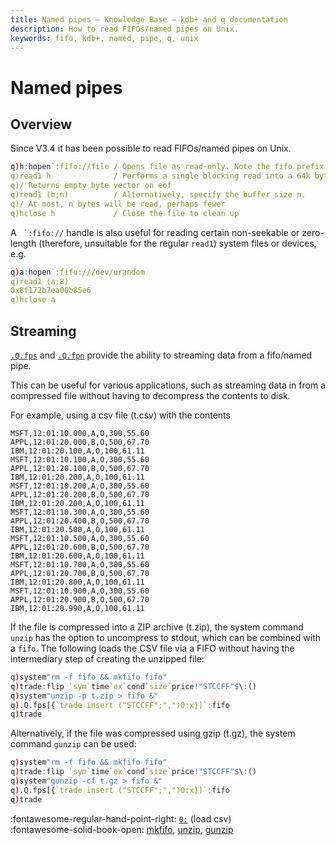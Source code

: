 ```yaml
---
title: Named pipes – Knowledge Base – kdb+ and q documentation
description: How to read FIFOs/named pipes on Unix.
keywords: fifo, kdb+, named, pipe, q, unix
---
```

# Named pipes

## Overview

Since V3.4 it has been possible to read FIFOs/named pipes on Unix.

```q
q)h:hopen`:fifo://file / Opens file as read-only. Note the fifo prefix
q)read1 h              / Performs a single blocking read into a 64k byte buffer. 
q)/ Returns empty byte vector on eof
q)read1 (h;n)          / Alternatively, specify the buffer size n. 
q)/ At most, n bytes will be read, perhaps fewer
q)hclose h             / Close the file to clean up
```

A `` `:fifo://`` handle is also useful for reading certain non-seekable or zero-length (therefore, unsuitable for the regular `read1`) system files or devices, e.g.

```q
q)a:hopen`:fifo:///dev/urandom
q)read1 (a;8)
0x8f172b7ea00b85e6
q)hclose a
```

## Streaming

[`.Q.fps`](../ref/dotq.md#fps-pipe-streaming) and [`.Q.fpn`](../ref/dotq.md#fpn-pipe-streaming) provide the ability to streaming data from a fifo/named pipe.

This can be useful for various applications, such as streaming data in from a compressed file without having to decompress the contents to disk.

For example, using a csv file (t.csv) with the contents
```csv
MSFT,12:01:10.000,A,O,300,55.60
APPL,12:01:20.000,B,O,500,67.70
IBM,12:01:20.100,A,O,100,61.11
MSFT,12:01:10.100,A,O,300,55.60
APPL,12:01:20.100,B,O,500,67.70
IBM,12:01:20.200,A,O,100,61.11
MSFT,12:01:10.200,A,O,300,55.60
APPL,12:01:20.200,B,O,500,67.70
IBM,12:01:20.200,A,O,100,61.11
MSFT,12:01:10.300,A,O,300,55.60
APPL,12:01:20.400,B,O,500,67.70
IBM,12:01:20.500,A,O,100,61.11
MSFT,12:01:10.500,A,O,300,55.60
APPL,12:01:20.600,B,O,500,67.70
IBM,12:01:20.600,A,O,100,61.11
MSFT,12:01:10.700,A,O,300,55.60
APPL,12:01:20.700,B,O,500,67.70
IBM,12:01:20.800,A,O,100,61.11
MSFT,12:01:10.900,A,O,300,55.60
APPL,12:01:20.900,B,O,500,67.70
IBM,12:01:20.990,A,O,100,61.11
```

If the file is compressed into a ZIP archive (t.zip), the system command `unzip` has the option to uncompress to stdout, which can be combined with a `fifo`.
The following loads the CSV file via a FIFO without having the intermediary step of creating the unzipped file:

```q
q)system"rm -f fifo && mkfifo fifo"
q)trade:flip `sym`time`ex`cond`size`price!"STCCFF"$\:()
q)system"unzip -p t.zip > fifo &"
q).Q.fps[{`trade insert ("STCCFF";",")0:x}]`:fifo
q)trade
```

Alternatively, if the file was compressed using gzip (t.gz), the system command `gunzip` can be used:

```q
q)system"rm -f fifo && mkfifo fifo"
q)trade:flip `sym`time`ex`cond`size`price!"STCCFF"$\:()
q)system"gunzip -cf t.gz > fifo &"
q).Q.fps[{`trade insert ("STCCFF";",")0:x}]`:fifo
q)trade
```

:fontawesome-regular-hand-point-right:
[`0:`](../ref/file-text.md#load-csv) (load csv)<br>
:fontawesome-solid-book-open:
[mkfifo](https://linux.die.net/man/1/mkfifo),
[unzip](https://linux.die.net/man/1/unzip), [gunzip](https://linux.die.net/man/1/unzip)
